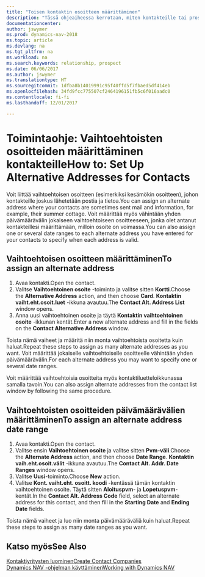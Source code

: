 ```yaml
---
title: "Toisen kontaktin osoitteen määrittäminen"
description: "Tässä ohjeaiheessa kerrotaan, miten kontakteille tai prospekteille määritetään vaihtoehtoinen osoite, jonne voidaan joskus lähettää tietoja."
documentationcenter: 
author: jswymer
ms.prod: dynamics-nav-2018
ms.topic: article
ms.devlang: na
ms.tgt_pltfrm: na
ms.workload: na
ms.search.keywords: relationship, prospect
ms.date: 06/06/2017
ms.author: jswymer
ms.translationtype: HT
ms.sourcegitcommit: 1dfba8b14019991c95f40ffd5f7fbaed5df414eb
ms.openlocfilehash: 34fd9fcc775507cf2464196151fb5c6f016aadc0
ms.contentlocale: fi-fi
ms.lasthandoff: 12/01/2017

---
```

# <a name="how-to-set-up-alternative-addresses-for-contacts"></a><span data-ttu-id="777e9-103">Toimintaohje: Vaihtoehtoisten osoitteiden määrittäminen kontakteille</span><span class="sxs-lookup"><span data-stu-id="777e9-103">How to: Set Up Alternative Addresses for Contacts</span></span>
<span data-ttu-id="777e9-104">Voit liittää vaihtoehtoisen osoitteen (esimerkiksi kesämökin osoitteen), johon kontakteille joskus lähetetään postia ja tietoa.</span><span class="sxs-lookup"><span data-stu-id="777e9-104">You can assign an alternate address where your contacts are sometimes sent mail and information, for example, their summer cottage.</span></span> <span data-ttu-id="777e9-105">Voit määrittää myös vähintään yhden päivämäärävälin jokaiseen vaihtoehtoiseen osoitteeseen, jonka olet antanut kontakteillesi määrittämään, milloin osoite on voimassa.</span><span class="sxs-lookup"><span data-stu-id="777e9-105">You can also assign one or several date ranges to each alternate address you have entered for your contacts to specify when each address is valid.</span></span>

## <a name="to-assign-an-alternate-address"></a><span data-ttu-id="777e9-106">Vaihtoehtoisen osoitteen määrittäminen</span><span class="sxs-lookup"><span data-stu-id="777e9-106">To assign an alternate address</span></span>
1. <span data-ttu-id="777e9-107">Avaa kontakti.</span><span class="sxs-lookup"><span data-stu-id="777e9-107">Open the contact.</span></span>
2. <span data-ttu-id="777e9-108">Valitse **Vaihtoehtoinen osoite** -toiminto ja valitse sitten **Kortti**.</span><span class="sxs-lookup"><span data-stu-id="777e9-108">Choose the **Alternative Address** action, and then choose **Card**.</span></span> <span data-ttu-id="777e9-109">**Kontaktin vaiht.eht.osoit.luet** -ikkuna avautuu.</span><span class="sxs-lookup"><span data-stu-id="777e9-109">The **Contact Alt. Address List** window opens.</span></span>
3. <span data-ttu-id="777e9-110">Anna uusi vaihtoehtoinen osoite ja täytä **Kontaktin vaihtoehtoinen osoite** -ikkunan kentät.</span><span class="sxs-lookup"><span data-stu-id="777e9-110">Enter a new alternate address and fill in the fields on the **Contact Alternative Address** window.</span></span>

<span data-ttu-id="777e9-111">Toista nämä vaiheet ja määritä niin monta vaihtoehtoista osoitetta kuin haluat.</span><span class="sxs-lookup"><span data-stu-id="777e9-111">Repeat these steps to assign as many alternate addresses as you want.</span></span> <span data-ttu-id="777e9-112">Voit määrittää jokaiselle vaihtoehtoiselle osoitteelle vähintään yhden päivämäärävälin.</span><span class="sxs-lookup"><span data-stu-id="777e9-112">For each alternate address you may want to specify one or several date ranges.</span></span>

<span data-ttu-id="777e9-113">Voit määrittää vaihtoehtoisia osoitteita myös kontaktiluetteloikkunassa samalla tavoin.</span><span class="sxs-lookup"><span data-stu-id="777e9-113">You can also assign alternate addresses from the contact list window by following the same procedure.</span></span>

## <a name="to-assign-an-alternate-address-date-range"></a><span data-ttu-id="777e9-114">Vaihtoehtoisten osoitteiden päivämäärävälien määrittäminen</span><span class="sxs-lookup"><span data-stu-id="777e9-114">To assign an alternate address date range</span></span>
1. <span data-ttu-id="777e9-115">Avaa kontakti.</span><span class="sxs-lookup"><span data-stu-id="777e9-115">Open the contact.</span></span>
2. <span data-ttu-id="777e9-116">Valitse ensin **Vaihtoehtoinen osoite** ja valitse sitten **Pvm-väli**.</span><span class="sxs-lookup"><span data-stu-id="777e9-116">Choose the **Alternate Address** action, and then choose **Date Range**.</span></span> <span data-ttu-id="777e9-117">**Kontaktin vaih.eht.osoit.välit** -ikkuna avautuu.</span><span class="sxs-lookup"><span data-stu-id="777e9-117">The **Contact Alt. Addr. Date Ranges** window opens.</span></span>
3. <span data-ttu-id="777e9-118">Valitse **Uusi**-toiminto.</span><span class="sxs-lookup"><span data-stu-id="777e9-118">Choose **New** action.</span></span>
4. <span data-ttu-id="777e9-119">Valitse **Kont. vaiht.eht. osoitt. koodi** -kentässä tämän kontaktin vaihtoehtoinen osoite. Täytä sitten **Aloituspvm**- ja **Lopetuspvm**-kentät.</span><span class="sxs-lookup"><span data-stu-id="777e9-119">In the **Contact Alt. Address Code** field, select an alternate address for this contact, and then fill in the **Starting Date** and **Ending Date** fields.</span></span>

<span data-ttu-id="777e9-120">Toista nämä vaiheet ja luo niin monta päivämääräväliä kuin haluat.</span><span class="sxs-lookup"><span data-stu-id="777e9-120">Repeat these steps to assign as many date ranges as you want.</span></span>

## <a name="see-also"></a><span data-ttu-id="777e9-121">Katso myös</span><span class="sxs-lookup"><span data-stu-id="777e9-121">See Also</span></span>
[<span data-ttu-id="777e9-122">Kontaktiyritysten luominen</span><span class="sxs-lookup"><span data-stu-id="777e9-122">Create Contact Companies</span></span>](marketing-create-contact-companies.md)  
[<span data-ttu-id="777e9-123">Dynamics NAV -ohjelman käyttäminen</span><span class="sxs-lookup"><span data-stu-id="777e9-123">Working with Dynamics NAV</span></span>](ui-work-product.md)

